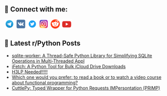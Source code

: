 ## 🔎 Connect with me:
[<img src="https://github.com/bullbesh/bullbesh/blob/main/images/Telegram.png" width="32" height="32" />](https://t.me/bullbesh)
[<img src="https://github.com/bullbesh/bullbesh/blob/main/images/VK.png" width="32" height="32" />](https://vk.com/bullbesh)
[<img src="https://github.com/bullbesh/bullbesh/blob/main/images/Twitter.png" width="32" height="32" />](https://twitter.com/bullbesh1)
[<img src="https://github.com/bullbesh/bullbesh/blob/main/images/Instagram.png" width="32" height="32" />](https://www.instagram.com/bullbesh)
[<img src="https://github.com/bullbesh/bullbesh/blob/main/images/Reddit.png" width="32" height="32" />](https://www.reddit.com/user/bullbesh)
[<img src="https://github.com/bullbesh/bullbesh/blob/main/images/YouTube.png" width="32" height="32" />](https://www.youtube.com/channel/UCtfjRs6uzgq5mfm8S06WTcg)

## 📕 Latest r/Python Posts
<!-- BLOG-POST-LIST:START -->
- [sqlite-worker: A Thread-Safe Python Library for Simplifying SQLite Operations in Multi-Threaded Appl](https://www.reddit.com/r/Python/comments/1heekh6/sqliteworker_a_threadsafe_python_library_for/)
- [iFetch: A Python Tool for Bulk iCloud Drive Downloads](https://www.reddit.com/r/Python/comments/1hedqgp/ifetch_a_python_tool_for_bulk_icloud_drive/)
- [H3LP Needed!!!!!](https://www.reddit.com/r/Python/comments/1hed3fv/h3lp_needed/)
- [Which one would you prefer: to read a book or to watch a video course about functional programming?](https://www.reddit.com/r/Python/comments/1heck0w/which_one_would_you_prefer_to_read_a_book_or_to/)
- [CuttlePy: Typed Wrapper for Python Requests IMPersontation &lpar;PRIMP&rpar;](https://www.reddit.com/r/Python/comments/1heat1p/cuttlepy_typed_wrapper_for_python_requests/)
<!-- BLOG-POST-LIST:END -->
